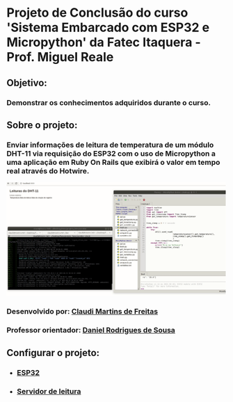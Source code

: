 # Projeto de Conclusão do curso 'Sistema Embarcado com ESP32 e Micropython' da Fatec Itaquera - Prof. Miguel Reale

## **Objetivo:**
### Demonstrar os conhecimentos adquiridos durante o curso.

## **Sobre o projeto:**
### Enviar informações de leitura de temperatura de um módulo DHT-11 via requisição do ESP32 com o uso de Micropython a uma aplicação em Ruby On Rails que exibirá o valor em tempo real através do Hotwire.
![projeto](https://raw.githubusercontent.com/claudimf/projeto_fatec/main/fatec_202106150737.gif)

### **Desenvolvido por:** [Claudi Martins de Freitas](https://www.linkedin.com/in/claudimartinsdefreitas/)
### **Professor orientador:** [Daniel Rodrigues de Sousa](https://www.linkedin.com/in/danielrodriguesdesousa/)

## Configurar o projeto:
* ### [ESP32](https://github.com/claudimf/projeto_fatec/tree/main/ESP32)
* ### [Servidor de leitura](https://github.com/claudimf/projeto_fatec/tree/main/servidor)

